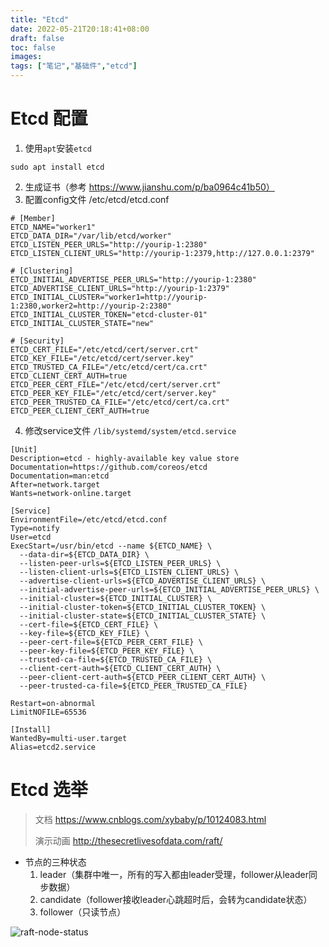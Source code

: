 ```yaml
---
title: "Etcd"
date: 2022-05-21T20:18:41+08:00
draft: false
toc: false
images:
tags: ["笔记","基础件","etcd"]
---
```


# Etcd 配置
1. 使用`apt`安装`etcd`
~~~
sudo apt install etcd
~~~
2. 生成证书（参考 https://www.jianshu.com/p/ba0964c41b50）
3. 配置config文件 /etc/etcd/etcd.conf
~~~
# [Member]
ETCD_NAME="worker1"
ETCD_DATA_DIR="/var/lib/etcd/worker"
ETCD_LISTEN_PEER_URLS="http://yourip-1:2380"
ETCD_LISTEN_CLIENT_URLS="http://yourip-1:2379,http://127.0.0.1:2379"

# [Clustering]
ETCD_INITIAL_ADVERTISE_PEER_URLS="http://yourip-1:2380"
ETCD_ADVERTISE_CLIENT_URLS="http://yourip-1:2379"
ETCD_INITIAL_CLUSTER="worker1=http://yourip-1:2380,worker2=http://yourip-2:2380"
ETCD_INITIAL_CLUSTER_TOKEN="etcd-cluster-01"
ETCD_INITIAL_CLUSTER_STATE="new"

# [Security]
ETCD_CERT_FILE="/etc/etcd/cert/server.crt"
ETCD_KEY_FILE="/etc/etcd/cert/server.key"
ETCD_TRUSTED_CA_FILE="/etc/etcd/cert/ca.crt"
ETCD_CLIENT_CERT_AUTH=true
ETCD_PEER_CERT_FILE="/etc/etcd/cert/server.crt"
ETCD_PEER_KEY_FILE="/etc/etcd/cert/server.key"
ETCD_PEER_TRUSTED_CA_FILE="/etc/etcd/cert/ca.crt"
ETCD_PEER_CLIENT_CERT_AUTH=true
~~~
4. 修改service文件 `/lib/systemd/system/etcd.service`
~~~
[Unit]
Description=etcd - highly-available key value store
Documentation=https://github.com/coreos/etcd
Documentation=man:etcd
After=network.target
Wants=network-online.target

[Service]
EnvironmentFile=/etc/etcd/etcd.conf
Type=notify
User=etcd
ExecStart=/usr/bin/etcd --name ${ETCD_NAME} \
  --data-dir=${ETCD_DATA_DIR} \
  --listen-peer-urls=${ETCD_LISTEN_PEER_URLS} \
  --listen-client-urls=${ETCD_LISTEN_CLIENT_URLS} \
  --advertise-client-urls=${ETCD_ADVERTISE_CLIENT_URLS} \
  --initial-advertise-peer-urls=${ETCD_INITIAL_ADVERTISE_PEER_URLS} \
  --initial-cluster=${ETCD_INITIAL_CLUSTER} \
  --initial-cluster-token=${ETCD_INITIAL_CLUSTER_TOKEN} \
  --initial-cluster-state=${ETCD_INITIAL_CLUSTER_STATE} \
  --cert-file=${ETCD_CERT_FILE} \
  --key-file=${ETCD_KEY_FILE} \
  --peer-cert-file=${ETCD_PEER_CERT_FILE} \
  --peer-key-file=${ETCD_PEER_KEY_FILE} \
  --trusted-ca-file=${ETCD_TRUSTED_CA_FILE} \
  --client-cert-auth=${ETCD_CLIENT_CERT_AUTH} \
  --peer-client-cert-auth=${ETCD_PEER_CLIENT_CERT_AUTH} \
  --peer-trusted-ca-file=${ETCD_PEER_TRUSTED_CA_FILE}

Restart=on-abnormal
LimitNOFILE=65536

[Install]
WantedBy=multi-user.target
Alias=etcd2.service
~~~

# Etcd 选举
> 文档 https://www.cnblogs.com/xybaby/p/10124083.html
> 
> 演示动画 http://thesecretlivesofdata.com/raft/
* 节点的三种状态
    1. leader（集群中唯一，所有的写入都由leader受理，follower从leader同步数据）
    2. candidate（follower接收leader心跳超时后，会转为candidate状态）
    3. follower（只读节点）

![raft-node-status](/images/raft_node_status.png)